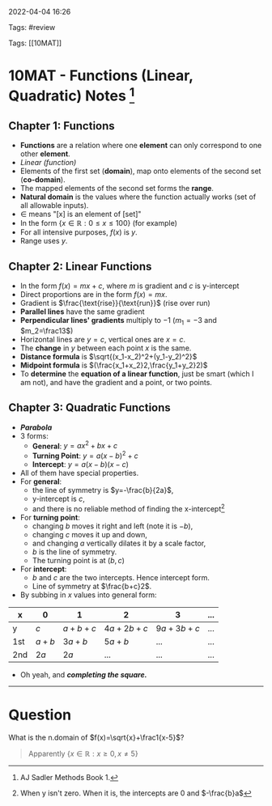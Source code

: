2022-04-04 16:26

Tags: #review

Tags: [[10MAT]]

# 10MAT - Functions (Linear, Quadratic) Notes [^1]
## Chapter 1: Functions
- **Functions** are a relation where one **element** can only correspond to one other **element**.
- *Linear (function)*
- Elements of the first set (**domain**), map onto elements of the second set (**co-domain**). 
- The mapped elements of the second set forms the **range**.
- **Natural domain** is the values where the function actually works (set of all allowable inputs).
- $\in$ means "[x] is an element of [set]"
- In the form $\{x\in\mathbb{R}:0\leq{x}\leq100\}$ (for example)
- For all intensive purposes, $f(x)$ is $y$.
- Range uses $y$.
## Chapter 2: Linear Functions
- In the form $f(x)=mx+c$, where $m$ is gradient and $c$ is y-intercept
- Direct proportions are in the form $f(x)=mx$.
- Gradient is $\frac{\text{rise}}{\text{run}}$ (rise over run)
- **Parallel lines** have the same gradient
- **Perpendicular lines' gradients** multiply to $-1$ ($m_1=-3$ and $m_2=\frac13$)
- Horizontal lines are $y=c$, vertical ones are $x=c$.
- The **change** in $y$ between each point $x$ is the same.
- **Distance formula** is $\sqrt{(x_1-x_2)^2+(y_1-y_2)^2}$
- **Midpoint formula** is $(\frac{x_1+x_2}2,\frac{y_1+y_2}2)$
- To **determine** the **equation of a linear function**, just be smart (which I am not), and have the gradient and a point, or two points.
## Chapter 3: Quadratic Functions
- ***Parabola***
- 3 forms:
	- **General**: $y=ax^2+bx+c$
	- **Turning Point**: $y=a(x-b)^2+c$
	- **Intercept**: $y=a(x-b)(x-c)$
- All of them have special properties.
- For **general**: 
	- the line of symmetry is $y=-\frac{b}{2a}$, 
	- y-intercept is $c$, 
	- and there is no reliable method of finding the x-intercept[^3]
- For **turning point**: 
	- changing $b$ moves it right and left (note it is $-b$), 
	- changing $c$ moves it up and down,
	- and changing $a$ vertically dilates it by a scale factor, 
	- $b$ is the line of symmetry. 
	- The turning point is at $(b,c)$
- For **intercept**:
	- $b$ and $c$ are the two intercepts. Hence intercept form.
	- Line of symmetry at $\frac{b+c}2$.
- By subbing in $x$ values into general form:
  
| x   | 0     | 1       | 2         | 3         | ... |
| --- | ----- | ------- | --------- | --------- | --- |
| y   | $c$   | $a+b+c$ | $4a+2b+c$ | $9a+3b+c$ | ... |
| 1st | $a+b$ | $3a+b$  | $5a+b$    | ...       | ... |
| 2nd | $2a$  | $2a$    | ...       | ...       | ... |
- Oh yeah, and ***completing the square.***

---
# Question
What is the n.domain of $f(x)=\sqrt{x}+\frac1{x-5}$?
>Apparently $\{x\in\mathbb{R}:x\geq0,x\neq5\}$

[^1]: AJ Sadler Methods Book 1.
[^3]: When y isn't zero. When it is, the intercepts are $0$ and $-\frac{b}a$